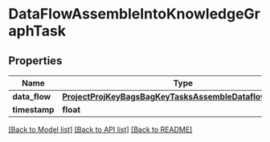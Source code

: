 # DataFlowAssembleIntoKnowledgeGraphTask

## Properties
Name | Type | Description | Notes
------------ | ------------- | ------------- | -------------
**data_flow** | [**ProjectProjKeyBagsBagKeyTasksAssembleDataflowDataFlow**](ProjectProjKeyBagsBagKeyTasksAssembleDataflowDataFlow.md) |  | [optional] 
**timestamp** | **float** |  | [optional] 

[[Back to Model list]](../README.md#documentation-for-models) [[Back to API list]](../README.md#documentation-for-api-endpoints) [[Back to README]](../README.md)


